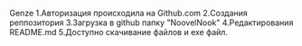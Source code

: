 Genze
1.Авторизация происходила на Github.com
2.Создания реппозитория
3.Загрузка в github папку "NoovelNook"
4.Редактирования README.md
5.Доступно скачивание файлов и exe файл.
